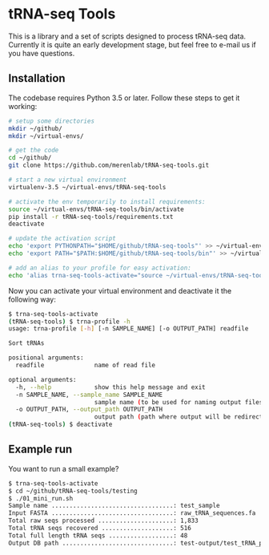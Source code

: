 # tRNA-seq Tools

This is a library and a set of scripts designed to process tRNA-seq data. Currently it is quite an early development stage, but feel free to e-mail us if you have questions.

## Installation

The codebase requires Python 3.5 or later. Follow these steps to get it working:

```bash
# setup some directories
mkdir ~/github/
mkdir ~/virtual-envs/

# get the code
cd ~/github/
git clone https://github.com/merenlab/tRNA-seq-tools.git

# start a new virtual environment
virtualenv-3.5 ~/virtual-envs/tRNA-seq-tools

# activate the env temporarily to install requirements:
source ~/virtual-envs/tRNA-seq-tools/bin/activate
pip install -r tRNA-seq-tools/requirements.txt
deactivate

# update the activation script
echo 'export PYTHONPATH="$HOME/github/tRNA-seq-tools"' >> ~/virtual-envs/tRNA-seq-tools/bin/activate
echo 'export PATH="$PATH:$HOME/github/tRNA-seq-tools/bin"' >> ~/virtual-envs/tRNA-seq-tools/bin/activate

# add an alias to your profile for easy activation:
echo 'alias trna-seq-tools-activate="source ~/virtual-envs/tRNA-seq-tools/bin/activate"' >> ~/.bash_profile

```

Now you can activate your virtual environment and deactivate it the following way:

``` bash
$ trna-seq-tools-activate
(tRNA-seq-tools) $ trna-profile -h
usage: trna-profile [-h] [-n SAMPLE_NAME] [-o OUTPUT_PATH] readfile

Sort tRNAs

positional arguments:
  readfile              name of read file

optional arguments:
  -h, --help            show this help message and exit
  -n SAMPLE_NAME, --sample_name SAMPLE_NAME
                        sample name (to be used for naming output files
  -o OUTPUT_PATH, --output_path OUTPUT_PATH
                        output path (path where output will be redirected
(tRNA-seq-tools) $ deactivate
```

## Example run

You want to run a small example?

``` bash
$ trna-seq-tools-activate
$ cd ~/github/tRNA-seq-tools/testing
$ ./01_mini_run.sh
Sample name ..................................: test_sample
Input FASTA ..................................: raw_tRNA_sequences.fa
Total raw seqs processed .....................: 1,833
Total tRNA seqs recovered ....................: 516
Total full length tRNA seqs ..................: 48
Output DB path ...............................: test-output/test_tRNA_profile.db
```